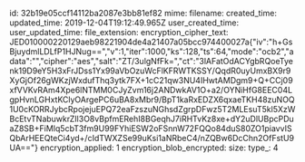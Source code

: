 id: 32b19e05ccf14112ba2087e3bb81ef82
mime: 
filename: 
created_time: 
updated_time: 2019-12-04T19:12:49.965Z
user_created_time: 
user_updated_time: 
file_extension: 
encryption_cipher_text: JED010000220129aeb98221904de4a21407a05bcc974400027a{"iv":"h+GsBjuydmlLDLfP1HJNug==","v":1,"iter":1000,"ks":128,"ts":64,"mode":"ocb2","adata":"","cipher":"aes","salt":"ZT/3ulgNfFk=","ct":"3lAFatOdACYgbRQoeTyenk19D9eY5H3xFrJDss1Yx99aVbOzuWcFlKFRWTKSSY/QqdR0uyUmxBX9r9XyGjOf26gWKzjWxdufThq3ytk7FX+1cC21qw3NU4IHwtAMDgm9+Q+CCj09xfVVKvRAm4Xpe6lNTMM0CJyZvm16j2ANDwkAV1O+a2/OYNiHfG8EEC04LgpHvnLGHxtKClyOArgePC6uBA8xMbr9/BpT1kaRxEDZX6qxaeTKH48zuNOQ1U0cKORRJybcRpojejuEPQ72eaFzszuNGhsdZgrpDFwz5T2MLEsuT5kl5XzWBcEtvTNabuwkrZIl3O8vBpfmERehI8BGeqhJ7iRHTvKz8xe+dY2uDlUBpcPDuaZ8SB+FiMIq5cbT3fm9U99FYhiESW2oFSnnW72FQQo84duS80ZO1piavvISQbArHEEQteCi4yd+/cIdTWXZSe99uKsi1aNRbeC4/nZQBw6DcChn2OfFstU9UA=="}
encryption_applied: 1
encryption_blob_encrypted: 
size: 
type_: 4